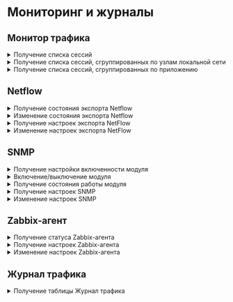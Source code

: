 # Мониторинг и журналы

## Монитор трафика

<details>
<summary>Получение списка сессий</summary>

```
GET /reports/traffic/sessions?<GET-параметры, разделенные знаком &>
```

Перечень необязательных GET-параметров:
* `limit: integer` - ограничение на количество срабатываний (строк). Минимальное значение `1`;
* `offset: integer` - количество строк, которые необходимо пропустить, прежде чем начать выводить записи. Минимальное значение `0`;
* `sort: [{"field": "string", "direction": "asc | desc"}]` - список параметров сортировки:
    * `field` - столбец, по которому производится сортировка;
    * `direction` - направление сортировки: `asc` - по возрастанию, `desc` - по убыванию. Сортировка производится в прямом порядке следования в массиве. По умолчанию сортируется по убыванию столбец `duration`.

**Ответ на успешный запрос:**

```json5
[
    {
        "id": "string",
        "source_ip": "string",
        "src_aliases": ["string"],
        "destination_ip": "string",
        "dst_aliases": ["string"],
        "source_proto": "string",
        "destination_proto": "string",
        "application": "string",
        "duration": "integer",
        "bps_in": "integer",
        "bps_out": "integer",
        "pps_in": "integer",
        "pps_out": "integer",
        "in_iface_alias": "string",
        "out_iface_alias": "string"
    },
    ...
]
```

* `id` - идентификатор сессии, в формате ULID;
* `source_ip` - IP-адрес источника;
* `src_aliases` - список всех id алиасов, связанных с IP-адресом источника;
* `destination_ip` - IP-адрес назначения;
* `dst_aliases` - список всех id алиасов, связанных с IP-адресом назначения;
* `source_proto` - протокол источника (если TCP или UDP, также указывается порт);
* `destination_proto` - протокол назначения (если TCP или UDP, также указывается порт);
* `application` - приложение;
* `duration` -  продолжительность сессии в секундах;
* `bps_in` - входящая скорость трафика (байты в секунду);
* `bps_out` - исходящая скорость трафика (байты в секунду);
* `pps_in` - скорость обработки входящих пакетов (пакеты в секунду);
* `pps_out` - скорость обработки исходящих пакетов (пакеты в секунду);
* `in_iface_alias` - алиас сетевого интерфейса (входящий);
* `out_iface_alias` - алиас сетевого интерфейса (исходящий).

</details>

<details>
<summary>Получение списка сессий, сгруппированных по узлам локальной сети</summary>

```
GET /reports/traffic/top/sources?<GET-параметры, разделенные знаком &>
```

Перечень необязательных GET-параметров:
* `limit: integer` - ограничение на количество срабатываний (строк). Минимальное значение `1`;
* `offset: integer` - количество строк, которые необходимо пропустить, прежде чем начать выводить записи. Минимальное значение `0`;
* `sort: [{"field": "string", "direction": "asc | desc"}]` - список параметров сортировки:
    * `field` - столбец, по которому производится сортировка;
    * `direction` - направление сортировки: `asc` - по возрастанию, `desc` - по убыванию. Сортировка производится в прямом порядке следования в массиве. По умолчанию сортируется по убыванию столбец `sessions`.

**Ответ на успешный запрос:**

```json5
[
    {
        "source_ip": "string",
        "src_aliases": ["string"],
        "bps_in": "integer",
        "bps_out": "integer",
        "pps_in": "integer",
        "pps_out": "integer",
        "sessions": "integer"
    },
    ...
]
```

* `source_ip` - IP-адрес источника подключения;
* `src_aliases` - список всех идентификаторов алиасов, связанных с IP-адресом источника;
* `bps_in` - входящая скорость трафика (байты в секунду);
* `bps_out` - исходящая скорость трафика (байты в секунду);
* `pps_in` - скорость обработки входящих пакетов (пакеты в секунду);
* `pps_out` - скорость обработки исходящих пакетов (пакеты в секунду);
* `sessions` - количество сессий.

</details>

<details>
<summary>Получение списка сессий, сгруппированных по приложению</summary>

```
GET /reports/traffic/top/applications?<GET-параметры, разделенные знаком &>
```

Перечень необязательных GET-параметров:
* `limit: integer` - ограничение на количество срабатываний (строк). Минимальное значение `1`;
* `offset: integer` - количество строк, которые необходимо пропустить, прежде чем начать выводить записи. Минимальное значение `0`;
* `sort: [{"field": "string", "direction": "asc | desc"}]` - список параметров сортировки:
    * `field` - столбец, по которому производится сортировка;
    * `direction` - направление сортировки: `asc` - по возрастанию, `desc` - по убыванию. Сортировка производится в прямом порядке следования в массиве. По умолчанию сортируется по убыванию столбец `sessions`.

**Ответ на успешный запрос:**

```json5
[
    {
        "application": "string",
        "bps_in": "integer",
        "bps_out": "integer",
        "pps_in": "integer",
        "pps_out": "integer",
        "sessions": "integer"
    },
    ...
]
```

* `application` - приложение;
* `bps_in` - входящая скорость трафика (байты в секунду);
* `bps_out` - исходящая скорость трафика (байты в секунду);
* `pps_in` - скорость обработки входящих пакетов (пакеты в секунду);
* `pps_out` - скорость обработки исходящих пакетов (пакеты в секунду);
* `sessions` - количество сессий.

</details>

## Netflow

<details>
<summary>Получение состояния экспорта Netflow</summary>

```
GET /api/netflow-export/state
```

**Ответ на успешный запрос:**

```json5
{
    "enabled": "boolean"
}
```

* `enabled` - `true`, если экспорт через Netflow включен; `false` - если выключен.

</details>

<details>
<summary>Изменение состояния экспорта Netflow</summary>

```
PATCH /api/netflow-export/state
```

**Json-тело запроса:**

```json5
{
    "enabled": "boolean"
}
```

* `enabled` - `true`, чтобы включить экспорт через Netflow; `false` - чтобы выключить.

**Ответ на успешный запрос:** 200 ОК

</details>

<details>
<summary>Получение настроек экспорта NetFlow</summary>

```
GET /api/netflow-export/settings
```

**Ответ на успешный запрос:**

```json5
{
    "version": "integer",
    "exported_interfaces": ["string"],
    "destination_ip": "string",
    "destination_port": "integer",
    "active_flow_interval": "integer",
    "template_tx_counter": "integer" | "null",
    "template_tx_interval": "integer" | "null"
}
```

* `version` - версия протокола NetFlow: 
    * `5` - для NetFlow 5;
    * `9` - для NetFlow 9;
    * `10` - для NetFlow 10 (IPFIX).
* `exported_interfaces` - алиасы интерфейсов учета трафика в NetFlow. Допустимы алиасы  Ethernet-интерфейсов, Ethernet + PPTP/L2TP/PPPoE, GRE, локального VPN-трафика, IPsec, GRE over IPsec;
* `destination_ip` - IP-адрес коллектора NetFlow. Не может иметь значение `0.0.0.0`. Если пустая строка, статистика не будет экспортироваться;
* `destination_port` - UDP-порт коллектора NetFlow. Целое число от `1` до `65535`;
* `active_flow_interval` - интервал отправки статистики NetFlow для активного потока (от `60` до `3600` секунд), через который NGFW будет отправлять на коллектор отчеты (информация о завершенных потоках отправляется по завершении);
* `template_tx_counter` - количество пакетов, через которое на коллектор будет послан шаблон. Минимум `10`, максимум `6000`. Должно быть `null` при значении `5` в поле `version`;
* `template_tx_interval` - количество секунд, через которое на коллектор будет послан шаблон. Минимум `60`, максимум `86400`. Должно быть `null` при значении `5` в поле `version`.

</details>

<details>
<summary>Изменение настроек экспорта NetFlow</summary>

```
PATCH /api/netflow-export/settings
```

**Json-тело запроса:** 

```json5
{
    "version": "integer",
    "exported_interfaces": ["string"],
    "destination_ip": "string",
    "destination_port": "integer",
    "active_flow_interval": "integer",
    "template_tx_counter": "integer" | "null",
    "template_tx_interval": "integer" | "null"
}
```

* `version` - версия протокола NetFlow: 
    * `5` - для NetFlow 5;
    * `9` - для NetFlow 9;
    * `10` - для NetFlow 10 (IPFIX).
* `exported_interfaces` - алиасы интерфейсов учета трафика в NetFlow. Допустимы алиасы  Ethernet-интерфейсов, Ethernet + PPTP/L2TP/PPPoE, GRE, локального VPN-трафика, IPsec, GRE over IPsec;
* `destination_ip` - IP-адрес коллектора NetFlow. Не может иметь значение `0.0.0.0`. Если пустая строка, статистика не будет экспортироваться;
* `destination_port` - UDP-порт коллектора NetFlow. Целое число от `1` до `65535`;
* `active_flow_interval` - интервал отправки статистики NetFlow для активного потока (от `60` до `3600` секунд), через который NGFW будет отправлять на коллектор отчеты (информация о завершенных потоках отправляется по завершении);
* `template_tx_counter` - количество пакетов, через которое на коллектор будет послан шаблон. Минимум `10`, максимум `6000`. Должно быть `null` при значении `5` в поле `version`;
* `template_tx_interval` - количество секунд, через которое на коллектор будет послан шаблон. Минимум `60`, максимум `86400`. Должно быть `null` при значении `5` в поле `version`.

**Ответ на успешный запрос:** 200 ОК

</details>

## SNMP

<details>
<summary>Получение настройки включенности модуля</summary>

```
GET /monitor_backend/snmp/state
```

**Ответ на успешный запрос:**

```json5
{
  "enabled": "boolean"
}
```

* `enabled` - если `true`, то модуль включен, `false` - выключен.

</details>

<details>
<summary>Включение/выключение модуля</summary>

```
PATCH /monitor_backend/snmp/state
```

**Json-тело запроса:**

```json5
{
  "enabled": "boolean"
}
```

* `enabled` - включить (`true`) или выключить (`false`) модуль.

**Ответ на успешный запрос:** 200 OK

</details>

<details>
<summary>Получение состояния работы модуля</summary>

```
GET /monitor_backend/snmp/status
```

**Ответ на успешный запрос:**

```json5
[
    {
        "name": "string",
        "status": "active" | "activating" | "deactivating" | "failed" | "inactive" | "reloading", 
        "msg": [ "string" ]
    }
]
```

* `name` - название модуля;
* `status` - статус модуля;
* `msg` - список сообщений, объясняющий текущее состояние.

</details>

<details>
<summary>Получение настроек SNMP</summary>

```
GET /monitor_backend/snmp/settings
```

**Ответ на успешный запрос:**

```json5
{
    "community": "string",
    "allow_external": "boolean",
    "version": "2 | 3",
    "user": "string",
    "password": "string",
    "private_key": "string",
    "hosts": [
        "string",
        ...
    ],
    "location": "string",
    "contact": "string",
    "name": "string"
}
```

* `community` - назначение поля, может быть пустой строкой;
* `allow_external` - разрешить запросы к серверу SNMP;
* `version` - версия протокола, может принимать только значение 2 или 3;
* `user` - логин, может быть пустой строкой;
* `password` - пароль, может быть пустой строкой;
* `private_key` - приватный ключ, может быть пустой строкой;
* `hosts` - список доверенных адресов и сетей, может быть пустой строкой;
* `location` - расположение, может быть пустой строкой;
* `contact` - контактная информация, может быть пустой строкой;
* `name` - имя узла, может быть пустой строкой.

</details>

<details>
<summary>Изменение настроек SNMP</summary>

```
PATCH /monitor_backend/snmp/settings
```

**Json-тело запроса:**

```json5
{
    "community": "string",
    "allow_external": "boolean",
    "version": "2 | 3",
    "user": "string",
    "password": "string",
    "private_key": "string",
    "hosts": [
        "string",
        ...
    ],
    "location": "string",
    "contact": "string",
    "name": "string"
}
```

* `community` - назначение поля, может быть пустой строкой;
* `allow_external` - разрешить запросы к серверу SNMP;
* `version` - версия протокола, может принимать только значение 2 или 3;
* `user` - логин, может быть пустой строкой;
* `password` - пароль, может быть пустой строкой;
* `private_key` - приватный ключ, может быть пустой строкой;
* `hosts` - список доверенных адресов и сетей, может быть пустой строкой;
* `location` - расположение, может быть пустой строкой;
* `contact` - контактная информация, может быть пустой строкой;
* `name` - имя узла, может быть пустой строкой.

**Ответ на успешный запрос:** 200 OK

</details>

## Zabbix-агент

<details>
<summary>Получение статуса Zabbix-агента</summary>

```
GET /monitor_backend/zabbix_agent/status
```

**Ответ на успешный запрос:**

```json5
{
  "enabled": "boolean"
}
```

* `enabled` - если `true`, то Zabbix-агент включен, `false` - выключен.

</details>

<details>
<summary>Получение настроек Zabbix-агента</summary>

```
GET /monitor_backend/zabbix_agent
```

**Ответ на успешный запрос:**

```json5
{
    "enabled": "boolean",
    "active_mode_enabled": "boolean",
    "passive_mode_enabled": "boolean",
    "active_mode_servers": [ "string" ],
    "passive_mode_servers": [ "string" ],
    "hostname": "string",
    "listen_port": "integer"
}
```

* `enabled` - если `true`, то Zabbix-агент включен, `false` - выключен;
* `active_mode_enabled` - если `true`, то активный режим включен, `false` - выключен;
* `passive_mode_enabled` - если `true`, то пассивный режим включен, `false` - выключен;
* `active_mode_servers` - список адресов Zabbix-серверов для активного режима. Допустимые форматы: IP-адрес, имя домена, IP-адрес:порт, домен:порт (можно указать интернационализированные доменные имена). Пустой список допустим, если активный режим выключен;
* `passive_mode_servers` - список адресов Zabbix-серверов для пассивного режима. Допустимые форматы: IP-адрес, имя домена, IP-адрес:порт, домен:порт (можно указать интернационализированные доменные имена). Пустой список допустим, если пассивный режим выключен;
* `hostname` - имя сервера Ideco NGFW, допустимые значения: английские буквы, цифры, символы `.`, `_`, `-` и `'` (пробелы в начале и конце запрещены). Максимальная длина - 64 символа, может быть пустой строкой, если активный режим выключен.
* `listen_port` - порт для подключения в пассивном режиме, разрешены только порты `10050` и `10051`.

</details>

<details>
<summary>Изменение настроек Zabbix-агента</summary>

```
PATCH /monitor_backend/zabbix_agent
```

**Json-тело запроса:**

```json5
{
    "enabled": "boolean",
    "active_mode_enabled": "boolean",
    "passive_mode_enabled": "boolean",
    "active_mode_servers": [ "string" ],
    "passive_mode_servers": [ "string" ],
    "hostname": "string",
    "listen_port": "integer"
}
```

* `enabled` - если `true`, то Zabbix-агент включен, `false` - выключен;
* `active_mode_enabled` - если `true`, то активный режим включен, `false` - выключен;
* `passive_mode_enabled` - если `true`, то пассивный режим включен, `false` - выключен;
* `active_mode_servers` - список адресов Zabbix-серверов для активного режима. Допустимые форматы: IP-адрес, имя домена, IP-адрес:порт, домен:порт (можно указать интернационализированные доменные имена). Пустой список допустим, если активный режим выключен;
* `passive_mode_servers` - список адресов Zabbix-серверов для пассивного режима. Допустимые форматы: IP-адрес, имя домена, IP-адрес:порт, домен:порт (можно указать интернационализированные доменные имена). Пустой список допустим, если пассивный режим выключен;
* `hostname` - имя сервера Ideco NGFW, допустимые значения: английские буквы, цифры, символы `.`, `_`, `-` и `'` (пробелы в начале и конце запрещены). Максимальная длина - 64 символа, может быть пустой строкой, если активный режим выключен.
* `listen_port` - порт для подключения в пассивном режиме, разрешены только порты `10050` и `10051`.

**Ответ на успешный запрос:** 200 OK

</details>


## Журнал трафика

<details>
<summary>Получение таблицы Журнал трафика</summary>

```
GET /reports/report/firewall/journal?<GET-параметры, разделенные знаком &>
```

Перечень необязательных GET-параметров:
* `limit: integer` - ограничение на количество срабатываний (строк). Минимальное значение `1`;
* `offset: integer` - количество строк, которые необходимо пропустить, прежде чем начать выводить записи. Минимальное значение `0`;
* `format_type` - формат данных, поддерживает `CSV` и `JSON`, по умолчанию `JSON`;
* `sort: [{"field": "string", "direction": "asc | desc"}]` - список параметров сортировки:
    * `field` - столбец, по которому производится сортировка;
    * `direction` - направление сортировки: `asc` - по возрастанию, `desc` - по убыванию. Сортировка производится в прямом порядке следования в массиве. По умолчанию сортируется по убыванию столбец `duration`.

**Ответ на успешный запрос:**

```json5
{
    "data": [
        {
            "date_time": "integer",
            "result": "string",
            "rule_id": "integer",
            "table": "string",
            "action": "string",
            "protocol": "string",
            "ips_profile": "string",
            "ips_action": "string",
            "ips_signature_id": "integer",
            "dpi_profile": "string",
            "dpi_action": "string",
            "dpi_app": "string",
            "dpi_protocol": "string",
            "src_ip": "string",
            "src_port": "integer",
            "src_zone": "string",
            "src_user_login": "string",
            "src_user_name": "string",
            "src_group": "string",
            "src_location_name": "string",
            "src_location_code": "string",
            "dst_ip": "string",
            "dst_port": "integer",
            "dst_zone": "string",
            "dst_user_login": "string",
            "dst_user_name": "string",
            "dst_group": "string",
            "dst_location_name": "string",
            "dst_location_code": "string",
            "dnat_rule_id": "integer",
            "dnat_ip": "string",
            "dnat_port": "integer",
            "snat_rule_id": "integer",
            "snat_ip": "string",
            "cluster_id": "string",
            "cluster_name": "string",
            "vce_id": "string",
            "vce_name": "string",
            "flow_id": "string"
        }
    ],
    "rows": "integer",
    "rows_before_limit_at_least": "integer"
}
```

* `date_time` - дата и время срабатывания правила в формате `YYYYMMDDHHMMSS`;
* `result` - общий результат проверки трафика тремя модулями фильтрации: **Файрвол**, **Предотвращение вторжений**, **Контроль приложений**:
  * `absent` - значение отсутствует;
  * `accept` - разрешить;
  * `drop` - запретить.
* `rule_id` - идентификатор правила **Файрвола**. `0` указывает на отсутствие значения;
* `table` - таблица **Файрвола**, правило котрой сработало:
  * `absent` - значение отсутствует;
  * `fwd` - таблица FORWARD **Файрвола** Ideco NGFW;
  * `fwd_a` - постправило FORWARD Ideco Center;
  * `fwd_b` - предправило FORWARD Ideco Center;
  * `fwd_s` - системное правило FORWARD;
  * `inp` - таблица INPUT **Файрвола** Ideco NGFW;
  * `inp_a` - постправило INPUT Ideco Center;
  * `inp_b` - предправило INPUT Ideco Center;
  * `inp_s` - системное правило INPUT.
* `action` - действие, определенное для трафика, подпадающего под сработавшее правило:
  * `absent` - значение отсутствует;
  * `accept` - разрешить;
  * `drop` - запретить;
  * `l7_inspection` - перенаправить в профиль.
* `protocol` - протокол соединения;
* `ips_profile` - название профиля **Предотвращения вторжений**, использованного в правиле **Файрвола**;
* `ips_action` - действие для трафика, определенное профилем:
  * `absent` - значение отсутствует;
  * `accept` - разрешить;
  * `drop` - запретить.
* `ips_signature_id` - идентификатор сигнатуры, сработавшей в профиле;
* `dpi_profile` - название профиля **Контроля приложений**, использованного в правиле **Файрвола**;
* `dpi_action` - действие для трафика, определенное профилем:
  * `absent` - значение отсутствует;
  * `accept` - разрешить;
  * `drop` - запретить.
* `dpi_app` - приложение, действие для которого определено профилем;
* `dpi_protocol` - протокол, к которому применяется действие, определенное профилем;
* `src_ip` - IP-адрес источника трафика;
* `src_port` - порт источника трафика. `0` указывает на отсутствие значения;
* `src_zone` - интерфейс или группа интерфейсов, из которых пришел трафик;
* `src_user_login` - логин пользователя источника;
* `src_user_name` - имя пользователя источника;
* `src_group` - группа, в которую входит пользователь;
* `src_location_name` - страна источника трафика (GeoIP);
* `src_location_code` - код страны источника трафика (GeoIP);
* `dst_ip` - IP-адрес назначения трафика;
* `dst_port` - порт назначения трафика. `0` указывает на отсутствие значения;
* `dst_zone` - интерфейс или группа интерфейсов, в которые вошел трафик;
* `dst_user_login` - логин пользователя назначения;
* `dst_user_name` - имя пользователя назначения;
* `dst_group` - группа, в которую входит пользователь;
* `dst_location_name` - страна назначения трафика (GeoIP);
* `dst_location_code` - код страны назначения трафика (GeoIP);
* `dnat_rule_id` - идентификатор сработавшего **DNAT** правила. `0` указывает на отсутствие значения;
* `dnat_ip` - IP-адрес, на который **Файрвол** поменял `dst_ip`;
* `dnat_port` - порт, на который **Файрвол** поменял `dst_port`;
* `snat_rule_id` - идентификатор сработавшего **SNAT** правила. `0` указывает на отсутствие значения;
* `snat_ip` - IP-адрес, на который **Файрвол** поменял `src_ip`;
* `cluster_id` - идентификатор кластера (если он настроен на NGFW);
* `cluster_name` - название кластера (если он настроен на NGFW);
* `vce_id` - идентификатор **VCE**;
* `vce_name` - название **VCE**;
* `flow_id` - идентификатор соединения. Уникален для каждой записи.

* `rows` - количество записей в `data`;
* `rows_before_limit_at_least` - абсолютное количество записей в таблице.

</details>
